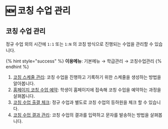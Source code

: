 # 🆕 코칭 수업 관리

## 코칭 수업 관리

정규 수업 외의 시간에 `1:1` 또는 `1:N` 의 코칭 방식으로 진행되는 수업을 관리할 수 있습니다.

{% hint style="success" %}
**이용메뉴**: 기본메뉴 → 학급관리 → 코칭수업관리
{% endhint %}

1. [코칭 스케줄 관리](schedule.md): 코칭 수업을 진행하고 기록하기 위한 스케줄을 생성하는 방법을 알아봅니다.
2. [홈페이지 코칭 수업 예약](reservation.md): 학생이 홈페이지에 접속해 코칭 수업을 예약하는 과정을 살펴봅니다.
3. [코칭 수업 출결 체크](attendance.md): 정규 수업과 별도로 코칭 수업의 등하원을 체크 할 수 있습니다.
4. [코칭 수업 결과 관리](result.md):  코칭 수업의 결과를 입력하고 문자를 발송하는 방법을 살펴봅니다.
